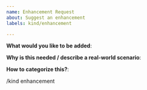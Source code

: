 ```yaml
---
name: Enhancement Request
about: Suggest an enhancement
labels: kind/enhancement

---
```


**What would you like to be added**:

**Why is this needed / describe a real-world scenario**:

**How to categorize this?**:
<!--
Please select kind, and priority for this issue. This helps the community categorizing it.
Replace below with those what fit best in your opinion. You can use identifiers multiple times, one per row.
"/kind" identifiers:     api-change|cleanup|discussion|enhancement|impediment|poc|technical-debt|test
"/priority" identifiers: normal|critical|blocker
-->
/kind enhancement